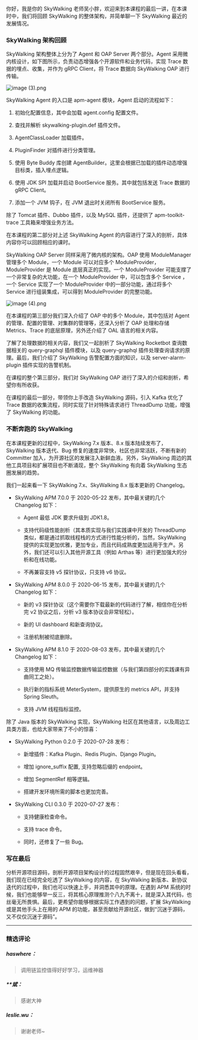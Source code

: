 <p data-nodeid="415">你好，我是你的 SkyWalking 老师吴小胖，欢迎来到本课程的最后一讲，在本课时中，我们将回顾 SkyWalking 的整体架构，并简单聊一下 SkyWalking 最近的发展情况。</p>


<h3 data-nodeid="689" class="">SkyWalking 架构回顾</h3>

<p data-nodeid="1227">SkyWalking 架构整体上分为了 Agent 和 OAP Server 两个部分。Agent 采用微内核设计，如下图所示，负责动态增强各个开源软件和业务代码，实现 Trace 数据的埋点、收集，并作为 gRPC Client，将 Trace 数据向 SkyWalking OAP 进行传输。</p>
<p data-nodeid="1228" class=""><img src="https://s0.lgstatic.com/i/image/M00/40/28/Ciqc1F8yNUeAAUcXAAEO2o1zrPQ372.png" alt="image (3).png" data-nodeid="1236"></p>


<p data-nodeid="6">SkyWalking Agent 的入口是 apm-agent 模块，Agent 启动的流程如下：</p>
<ol data-nodeid="7">
<li data-nodeid="8">
<p data-nodeid="9">初始化配置信息，其中会加载 agent.config 配置文件。</p>
</li>
<li data-nodeid="10">
<p data-nodeid="11">查找并解析 skywalking-plugin.def 插件文件。</p>
</li>
<li data-nodeid="12">
<p data-nodeid="13">AgentClassLoader 加载插件。</p>
</li>
<li data-nodeid="14">
<p data-nodeid="15">PluginFinder 对插件进行分类管理。</p>
</li>
<li data-nodeid="16">
<p data-nodeid="17">使用 Byte Buddy 库创建 AgentBuilder。这里会根据已加载的插件动态增强目标类，插入埋点逻辑。</p>
</li>
<li data-nodeid="18">
<p data-nodeid="19">使用 JDK SPI 加载并启动 BootService 服务。其中就包括发送 Trace 数据的 gRPC Client。</p>
</li>
<li data-nodeid="20">
<p data-nodeid="21">添加一个 JVM 钩子，在 JVM 退出时关闭所有 BootService 服务。</p>
</li>
</ol>
<p data-nodeid="22">除了 Tomcat 插件、Dubbo 插件，以及 MySQL 插件，还提供了 apm-toolkit-trace 工具箱来增强业务方法。</p>
<p data-nodeid="23">在本课程的第二部分对上述 SkyWalking Agent 的内容进行了深入的剖析，具体内容你可以回顾相应的课时。</p>
<p data-nodeid="1789">SkyWalking OAP Server 同样采用了微内核的架构。OAP  使用 ModuleManager 管理多个 Module，一个 Module 可以对应多个 ModuleProvider，ModuleProvider 是 Module 底层真正的实现。一个 ModuleProvider 可能支撑了一个非常复杂的大功能，在一个 ModuleProvider 中，可以包含多个 Service ，一个 Service 实现了一个 ModuleProvider 中的一部分功能，通过将多个 Service 进行组装集成，可以得到 ModuleProvider 的完整功能。</p>
<p data-nodeid="1790" class=""><img src="https://s0.lgstatic.com/i/image/M00/40/34/CgqCHl8yNVGAAcqTAAIc_hSfSbE127.png" alt="image (4).png" data-nodeid="1798"></p>


<p data-nodeid="26">在本课程的第三部分我们深入介绍了 OAP 中的多个 Module，其中包括对 Agent 的管理、配置的管理、对集群的管理等，还深入分析了 OAP 处理和存储 Metrics、Trace 的底层原理，另外还介绍了 OAL 语言的相关内容。</p>
<p data-nodeid="27">了解了处理数据的相关内容，我们又一起剖析了 SkyWalking Rocketbot 查询数据相关的 query-graphql 插件模块，以及 query-graphql 插件处理查询请求的原理。最后，我们介绍了 SkyWalking 告警配置方面的知识，以及 server-alarm-plugin 插件实现的告警机制。</p>
<p data-nodeid="28">在课程的整个第三部分，我们对 SkyWalking OAP 进行了深入的介绍和剖析，希望你有所收获。</p>
<p data-nodeid="29">在课程的最后一部分，带领你上手改造 SkyWalking 源码，引入 Kafka 优化了 Trace 数据的收集流程，同时实现了针对特殊请求进行 ThreadDump 功能，增强了 SkyWalking 的功能。</p>
<h3 data-nodeid="2087" class="">不断奔跑的 SkyWalking</h3>

<p data-nodeid="31">在本课程更新的过程中，SkyWalking 7.x 版本、8.x 版本陆续发布了，SkyWalking 版本迭代、Bug 修复的速度非常快，社区也非常活跃，不断有新的 Committer 加入，为开源社区的发展注入新鲜血液。另外，SkyWalking 周边的其他工具项目和扩展项目也不断涌现，整个 SkyWalking 有向着 SkyWalking 生态圈发展的趋势。</p>
<p data-nodeid="32">我们一起来看一下 SkyWalking 7.x、SkyWalking 8.x 版本更新的 Changelog。</p>
<ul data-nodeid="33">
<li data-nodeid="34">
<p data-nodeid="35">SkyWalking APM 7.0.0 于 2020-05-22 发布，其中最关键的几个 Changelog 如下：</p>
<ul data-nodeid="36">
<li data-nodeid="37">
<p data-nodeid="38">Agent 最低 JDK 要求升级到 JDK1.8。</p>
</li>
<li data-nodeid="39">
<p data-nodeid="40">支持代码级性能剖析（其本质实现与我们实践课中开发的 ThreadDump 类似，都是通过抓取线程栈的方式进行性能分析的，当然，SkyWalking 提供的实现更加优雅，更加专业，而且代码成熟度更加适用于生产。另外，我们还可以引入其他开源工具（例如 Arthas 等）进行更加强大的分析和在线功能。</p>
</li>
<li data-nodeid="41">
<p data-nodeid="42">不再兼容支持 v5 探针协议，只支持 v6 协议。</p>
</li>
</ul>
</li>
<li data-nodeid="43">
<p data-nodeid="44">SkyWalking APM 8.0.0 于 2020-06-15 发布，其中最关键的几个 Changelog 如下：</p>
<ul data-nodeid="45">
<li data-nodeid="46">
<p data-nodeid="47">新的 v3 探针协议（这个需要你下载最新的代码进行了解，相信你在分析完 v2 协议之后，分析 v3 版本协议会非常轻松）。</p>
</li>
<li data-nodeid="48">
<p data-nodeid="49">新的 UI dashboard 和新查询协议。</p>
</li>
<li data-nodeid="50">
<p data-nodeid="51">注册机制被彻底删除。</p>
</li>
</ul>
</li>
<li data-nodeid="52">
<p data-nodeid="53">SkyWalking APM 8.1.0 于 2020-08-03 发布，其中最关键的几个 Changelog 如下：</p>
<ul data-nodeid="54">
<li data-nodeid="55">
<p data-nodeid="56">支持使用 MQ 传输监控数据传输监控数据（与我们第四部分的实践课有异曲同工之处）。</p>
</li>
<li data-nodeid="57">
<p data-nodeid="58">执行新的指标系统 MeterSystem，提供原生的 metrics API，并支持 Spring Sleuth。</p>
</li>
<li data-nodeid="59">
<p data-nodeid="60">支持 JVM 线程指标监控。</p>
</li>
</ul>
</li>
</ul>
<p data-nodeid="61">除了 Java 版本的 SkyWalking 实现，SkyWalking 社区在其他语言，以及周边工具类方面，也给大家带来了不小的惊喜：</p>
<ul data-nodeid="62">
<li data-nodeid="63">
<p data-nodeid="64">SkyWalking Python 0.2.0 于 2020-07-28 发布：</p>
<ul data-nodeid="65">
<li data-nodeid="66">
<p data-nodeid="67">新增插件：Kafka Plugin、Redis Plugin、Django Plugin。</p>
</li>
<li data-nodeid="68">
<p data-nodeid="69">增加&nbsp;ignore_suffix&nbsp;配置, 支持忽略后缀的 endpoint。</p>
</li>
<li data-nodeid="70">
<p data-nodeid="71">增加&nbsp;SegmentRef&nbsp;相等逻辑。</p>
</li>
<li data-nodeid="72">
<p data-nodeid="73">搭建开发环境所需的脚本也更加完善。</p>
</li>
</ul>
</li>
<li data-nodeid="74">
<p data-nodeid="75">SkyWalking CLI 0.3.0 于 2020-07-27 发布：</p>
<ul data-nodeid="76">
<li data-nodeid="77">
<p data-nodeid="78">支持健康检查命令。</p>
</li>
<li data-nodeid="79">
<p data-nodeid="80">支持 trace 命令。</p>
</li>
<li data-nodeid="81">
<p data-nodeid="82">同时，还修复了一些 Bug。</p>
</li>
</ul>
</li>
</ul>
<h3 data-nodeid="2377" class="">写在最后</h3>

<p data-nodeid="84">分析开源项目源码，剖析开源项目架构设计的过程固然艰辛，但是现在回头看看，我们现在已经完全吃透了 SkyWalking 的内容，在 SkyWalking 新版本、新协议迭代的过程中，我们也可以快速上手，并洞悉其中的原理。在遇到 APM 系统的时候，我们也能够举一反三，将其核心原理推测个八九不离十，就是深入其代码，也丝毫无所畏惧。最后，更希望你能够根据实际工作遇到的问题，扩展 SkyWalking 或是其他手头上在用的 APM 的功能，甚至贡献给开源社区，做到“沉迷于源码，又不仅仅沉迷于源码”。</p>

---

### 精选评论

##### haswhere：
> 调用链监控值得好好学习，运维神器

##### **斌：
> 感谢大神

##### leslie.wu：
> 谢谢老师~

